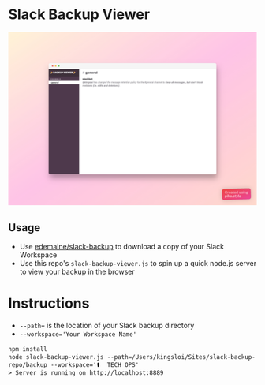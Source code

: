 # Slack Backup Viewer

![app screenshot](screenshot.jpg?raw=true)

## Usage
- Use [edemaine/slack-backup](https://github.com/edemaine/slack-backup) to download a copy of your Slack Workspace
- Use this repo's `slack-backup-viewer.js` to spin up a quick node.js server to view your backup in the browser

# Instructions
- `--path=` is the location of your Slack backup directory
- `--workspace='Your Workspace Name'`

```
npm install
node slack-backup-viewer.js --path=/Users/kingsloi/Sites/slack-backup-repo/backup --workspace='⚰  TECH OPS'
> Server is running on http://localhost:8889
```
